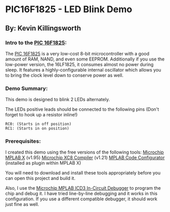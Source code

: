 PIC16F1825 - LED Blink Demo
===========================

By: Kevin Killingsworth
-----------------------

### Intro to the [PIC 16F1825][1]:

The [PIC 16F1825][1] is a very low-cost 8-bit microcontroller with a good
amount of RAM, NAND, and even some EEPROM.  Additionally if you use the
low-power version, the 16LF1825, it consumes almost no power during sleep.
It features a highly-configurable internal oscillator which allows you to
bring the clock level down to conserve power as well.

### Demo Summary:

This demo is designed to blink 2 LEDs alternately.

The LEDs positive leads should be connected to the following pins
(Don't forget to hook up a resistor inline!)

    RC0: (Starts in off position)
    RC1: (Starts in on position)

### Prerequisites:

I created this demo using the free versions of the following tools:
[Microchip MPLAB X][2] (v1.95)
[Microchip XC8 Compiler][3] (v1.21)
[MPLAB Code Configurator][4] (installed as plugin within MPLAB X)

You will need to download and install these tools appropriately before you
can open this project and build it.

Also, I use the [Microchip MPLAB ICD3 In-Circuit Debugger][5] to program
the chip and debug it.  I have tried line-by-line debugging and it works
in this configuration.  If you use a different compatible debugger, it should
work just fine as well.

[1]: http://www.microchip.com/wwwproducts/Devices.aspx?dDocName=en546902 "PIC 16F1825"
[2]: http://www.microchip.com/pagehandler/en-us/family/mplabx/ "MPLAB X"
[3]: http://www.microchip.com/pagehandler/en_us/devtools/mplabxc/ "MPLAB XC Compilers"
[4]: http://www.microchip.com/pagehandler/en-us/press-release/microchips-free-code-configura.html "MPLAB Code Configurator"
[5]: http://www.microchip.com/stellent/idcplg?IdcService=SS_GET_PAGE&nodeId=1406&dDocName=en537580 "MPLAB ICD 3 In-Circuit Debugger"


